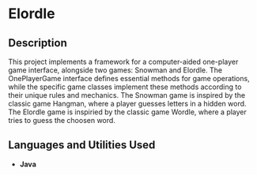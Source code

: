 <h1>Elordle</h1>


<h2>Description</h2>
This project implements a framework for a computer-aided one-player game interface, alongside two games: Snowman and Elordle. The OnePlayerGame interface defines essential methods for game operations, while the specific game classes implement these methods according to their unique rules and mechanics. The Snowman game is inspired by the classic game Hangman, where a player guesses letters in a hidden word. The Elordle game is inspiried by the classic game Wordle, where a player tries to guess the choosen word.
<br />


<h2>Languages and Utilities Used</h2>

- <b>Java</b> 



<!--
 ```diff
- text in red
+ text in green
! text in orange
# text in gray
@@ text in purple (and bold)@@
```
--!>
